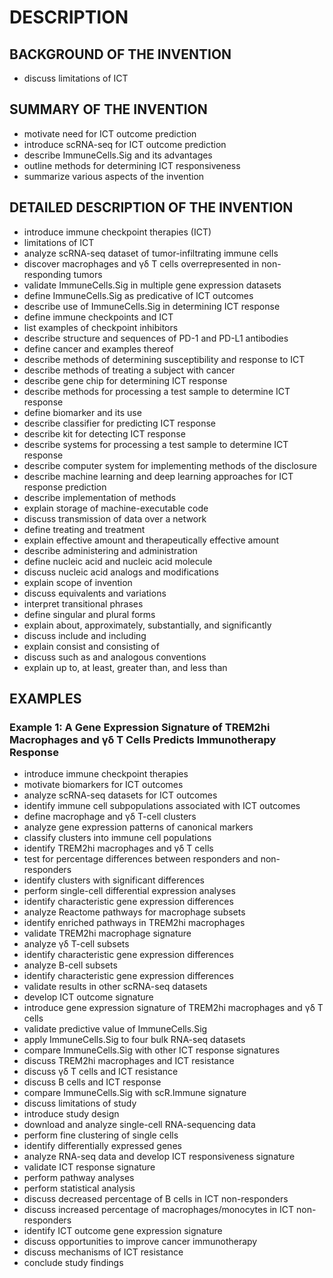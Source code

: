 # DESCRIPTION

## BACKGROUND OF THE INVENTION

- discuss limitations of ICT

## SUMMARY OF THE INVENTION

- motivate need for ICT outcome prediction
- introduce scRNA-seq for ICT outcome prediction
- describe ImmuneCells.Sig and its advantages
- outline methods for determining ICT responsiveness
- summarize various aspects of the invention

## DETAILED DESCRIPTION OF THE INVENTION

- introduce immune checkpoint therapies (ICT)
- limitations of ICT
- analyze scRNA-seq dataset of tumor-infiltrating immune cells
- discover macrophages and γδ T cells overrepresented in non-responding tumors
- validate ImmuneCells.Sig in multiple gene expression datasets
- define ImmuneCells.Sig as predicative of ICT outcomes
- describe use of ImmuneCells.Sig in determining ICT response
- define immune checkpoints and ICT
- list examples of checkpoint inhibitors
- describe structure and sequences of PD-1 and PD-L1 antibodies
- define cancer and examples thereof
- describe methods of determining susceptibility and response to ICT
- describe methods of treating a subject with cancer
- describe gene chip for determining ICT response
- describe methods for processing a test sample to determine ICT response
- define biomarker and its use
- describe classifier for predicting ICT response
- describe kit for detecting ICT response
- describe systems for processing a test sample to determine ICT response
- describe computer system for implementing methods of the disclosure
- describe machine learning and deep learning approaches for ICT response prediction
- describe implementation of methods
- explain storage of machine-executable code
- discuss transmission of data over a network
- define treating and treatment
- explain effective amount and therapeutically effective amount
- describe administering and administration
- define nucleic acid and nucleic acid molecule
- discuss nucleic acid analogs and modifications
- explain scope of invention
- discuss equivalents and variations
- interpret transitional phrases
- define singular and plural forms
- explain about, approximately, substantially, and significantly
- discuss include and including
- explain consist and consisting of
- discuss such as and analogous conventions
- explain up to, at least, greater than, and less than

## EXAMPLES

### Example 1: A Gene Expression Signature of TREM2hi Macrophages and γδ T Cells Predicts Immunotherapy Response

- introduce immune checkpoint therapies
- motivate biomarkers for ICT outcomes
- analyze scRNA-seq datasets for ICT outcomes
- identify immune cell subpopulations associated with ICT outcomes
- define macrophage and γδ T-cell clusters
- analyze gene expression patterns of canonical markers
- classify clusters into immune cell populations
- identify TREM2hi macrophages and γδ T cells
- test for percentage differences between responders and non-responders
- identify clusters with significant differences
- perform single-cell differential expression analyses
- identify characteristic gene expression differences
- analyze Reactome pathways for macrophage subsets
- identify enriched pathways in TREM2hi macrophages
- validate TREM2hi macrophage signature
- analyze γδ T-cell subsets
- identify characteristic gene expression differences
- analyze B-cell subsets
- identify characteristic gene expression differences
- validate results in other scRNA-seq datasets
- develop ICT outcome signature
- introduce gene expression signature of TREM2hi macrophages and γδ T cells
- validate predictive value of ImmuneCells.Sig
- apply ImmuneCells.Sig to four bulk RNA-seq datasets
- compare ImmuneCells.Sig with other ICT response signatures
- discuss TREM2hi macrophages and ICT resistance
- discuss γδ T cells and ICT resistance
- discuss B cells and ICT response
- compare ImmuneCells.Sig with scR.Immune signature
- discuss limitations of study
- introduce study design
- download and analyze single-cell RNA-sequencing data
- perform fine clustering of single cells
- identify differentially expressed genes
- analyze RNA-seq data and develop ICT responsiveness signature
- validate ICT response signature
- perform pathway analyses
- perform statistical analysis
- discuss decreased percentage of B cells in ICT non-responders
- discuss increased percentage of macrophages/monocytes in ICT non-responders
- identify ICT outcome gene expression signature
- discuss opportunities to improve cancer immunotherapy
- discuss mechanisms of ICT resistance
- conclude study findings

